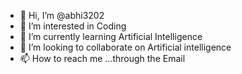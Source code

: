 - 👋 Hi, I’m @abhi3202
- 👀 I’m interested in Coding 
- 🌱 I’m currently learning Artificial Intelligence 
- 💞️ I’m looking to collaborate on Artificial intelligence 
- 📫 How to reach me ...through the Email

<!---
abhi3202/abhi3202 is a ✨ special ✨ repository because its `README.md` (this file) appears on your GitHub profile.
You can click the Preview link to take a look at your changes.
--->
